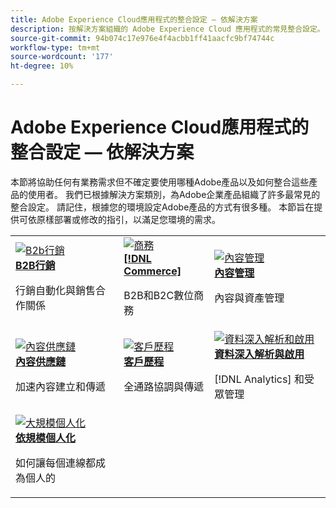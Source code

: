 ```yaml
---
title: Adobe Experience Cloud應用程式的整合設定 — 依解決方案
description: 按解決方案組織的 Adobe Experience Cloud 應用程式的常見整合設定。
source-git-commit: 94b074c17e976e4f4acbb1ff41aacfc9bf74744c
workflow-type: tm+mt
source-wordcount: '177'
ht-degree: 10%

---
```



# Adobe Experience Cloud應用程式的整合設定 — 依解決方案

本節將協助任何有業務需求但不確定要使用哪種Adobe產品以及如何整合這些產品的使用者。  我們已根據解決方案類別，為Adobe企業產品組織了許多最常見的整合設定。  請記住，根據您的環境設定Adobe產品的方式有很多種。  本節旨在提供可依原樣部署或修改的指引，以滿足您環境的需求。

<table>
<tr>
    <td>
      <a  href="./b2b.md"><img alt="B2b行銷" src="./assets/b2b.png"/></a>
      <div><strong><a href="./b2b.md">B2B行銷</a></strong></div>
      <p>
        行銷自動化與銷售合作關係
      </p>
    </td>
   <td>
      <a  href="./commerce.md"><img alt="商務" src="./assets/commerce.png"/></a>
      <div><strong><a href="./commerce.md">[!DNL Commerce]</a></strong></div>
      <p>
        B2B和B2C數位商務
      </p>
   </td>    
   <td>
      <a  href="./content-management.md"><img alt="內容管理" src="./assets/content-management.png"/></a>
      <div><strong><a href="./content-management.md">內容管理</a></strong></div>
      <p>
        內容與資產管理
      </p>
   </td>
</tr>
<tr>
   <td>
      <a  href="./content-supply-chain.md"><img alt="內容供應鏈" src="./assets/content-supply-chain.png"/></a>
      <div><strong><a href="./content-supply-chain.md">內容供應鏈</a></strong></div>
      <p>
        加速內容建立和傳遞
      </p> 
    </td>
   <td>
      <a  href="./customer-journeys.md"><img alt="客戶歷程" src="./assets/customer-journeys.png"/></a>
      <div><strong><a href="./customer-journeys.md">客戶歷程</a></strong></div>
      <p>
        全通路協調與傳遞
      </p> 
    </td>
   <td>
      <a  href="./data-insights.md"><img alt="資料深入解析和啟用" src="./assets/data-insights.png"/></a>
      <div><strong><a href="./data-insights.md"> 資料深入解析與啟用</a></strong></div>
      <p>
        [!DNL Analytics] 和受眾管理
      </p>
   </td>  
</tr>
<tr>
   <td>
      <a  href="./personalization.md"><img alt="大規模個人化" src="./assets/personalization.png"/></a>
      <div><strong><a href="./personalization.md">依規模個人化</a></strong></div>
      <p>
        如何讓每個連線都成為個人的
      </p>
   </td>
</table>
